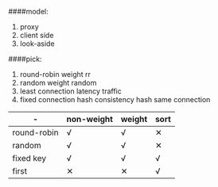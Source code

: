 ####model:
1. proxy
2. client side
3. look-aside

####pick:
1. round-robin
	weight rr
2. random
	weight random
3. least
	connection
	latency
	traffic
4. fixed connection
	hash
	consistency hash
	same connection


| - | non-weight | weight | sort |
| ------ | ------ | ------ | ------ |
| round-robin | √ | √ | ✕ |
| random | √ | √ | ✕ |
| fixed key | √ | √ | √ |
| first | ✕ | ✕ | √ |

